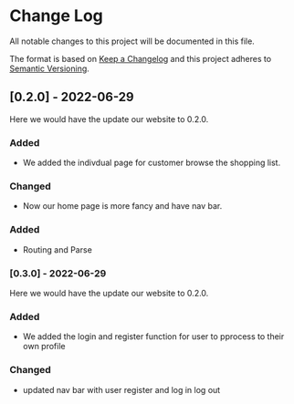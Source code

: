 # Change Log
All notable changes to this project will be documented in this file.
 
The format is based on [Keep a Changelog](http://keepachangelog.com/)
and this project adheres to [Semantic Versioning](http://semver.org/).
 
## [0.2.0] - 2022-06-29
  
Here we would have the update our website to 0.2.0. 
 
### Added

- We added the indivdual page for customer browse the shopping list.
 
### Changed
  
- Now our home page is more fancy and have nav bar.
 
 
### Added

 - Routing and Parse
   
### [0.3.0] - 2022-06-29
  
Here we would have the update our website to 0.2.0. 

### Added

- We added the login and register function for user to pprocess to their own profile
 
### Changed
  
- updated nav bar with user register and log in log out
